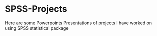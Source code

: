 # SPSS-Projects
Here are some Powerpoints Presentations of projects I have worked on using SPSS statistical package
